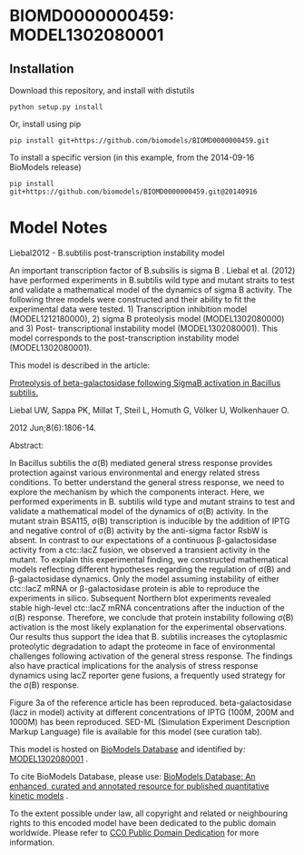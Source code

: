 # BIOMD0000000459: MODEL1302080001

## Installation

Download this repository, and install with distutils

`python setup.py install`

Or, install using pip

`pip install git+https://github.com/biomodels/BIOMD0000000459.git`

To install a specific version (in this example, from the 2014-09-16 BioModels release)

`pip install git+https://github.com/biomodels/BIOMD0000000459.git@20140916`


# Model Notes


Liebal2012 - B.subtilis post-transcription instability model

An important transcription factor of B.subsilis is sigma B . Liebal et al.
(2012) have performed experiments in B.subtilis wild type and mutant straits
to test and validate a mathematical model of the dynamics of sigma B activity.
The following three models were constructed and their ability to fit the
experimental data were tested. 1) Transcription inhibition model
(MODEL1212180000), 2) sigma B proteolysis model (MODEL1302080000) and 3) Post-
transcriptional instability model (MODEL1302080001). This model corresponds to
the post-transcription instability model (MODEL1302080001).

This model is described in the article:

[Proteolysis of beta-galactosidase following SigmaB activation in Bacillus
subtilis.](http://identifiers.org/pubmed/22511268)

Liebal UW, Sappa PK, Millat T, Steil L, Homuth G, Völker U, Wolkenhauer O.

2012 Jun;8(6):1806-14.

Abstract:

In Bacillus subtilis the σ(B) mediated general stress response provides
protection against various environmental and energy related stress conditions.
To better understand the general stress response, we need to explore the
mechanism by which the components interact. Here, we performed experiments in
B. subtilis wild type and mutant strains to test and validate a mathematical
model of the dynamics of σ(B) activity. In the mutant strain BSA115, σ(B)
transcription is inducible by the addition of IPTG and negative control of
σ(B) activity by the anti-sigma factor RsbW is absent. In contrast to our
expectations of a continuous β-galactosidase activity from a ctc::lacZ fusion,
we observed a transient activity in the mutant. To explain this experimental
finding, we constructed mathematical models reflecting different hypotheses
regarding the regulation of σ(B) and β-galactosidase dynamics. Only the model
assuming instability of either ctc::lacZ mRNA or β-galactosidase protein is
able to reproduce the experiments in silico. Subsequent Northern blot
experiments revealed stable high-level ctc::lacZ mRNA concentrations after the
induction of the σ(B) response. Therefore, we conclude that protein
instability following σ(B) activation is the most likely explanation for the
experimental observations. Our results thus support the idea that B. subtilis
increases the cytoplasmic proteolytic degradation to adapt the proteome in
face of environmental challenges following activation of the general stress
response. The findings also have practical implications for the analysis of
stress response dynamics using lacZ reporter gene fusions, a frequently used
strategy for the σ(B) response.

Figure 3a of the reference article has been reproduced. beta-galactosidase
(lacz in model) activity at different concentrations of IPTG (100M, 200M and
1000M) has been reproduced. SED-ML (Simulation Experiment Description Markup
Language) file is available for this model (see curation tab).

This model is hosted on [BioModels Database](http://www.ebi.ac.uk/biomodels/)
and identified by:
[MODEL1302080001](http://identifiers.org/biomodels.db/MODEL1302080001) .

To cite BioModels Database, please use: [BioModels Database: An enhanced,
curated and annotated resource for published quantitative kinetic
models](http://identifiers.org/pubmed/20587024) .

To the extent possible under law, all copyright and related or neighbouring
rights to this encoded model have been dedicated to the public domain
worldwide. Please refer to [CC0 Public Domain
Dedication](http://creativecommons.org/publicdomain/zero/1.0/) for more
information.


